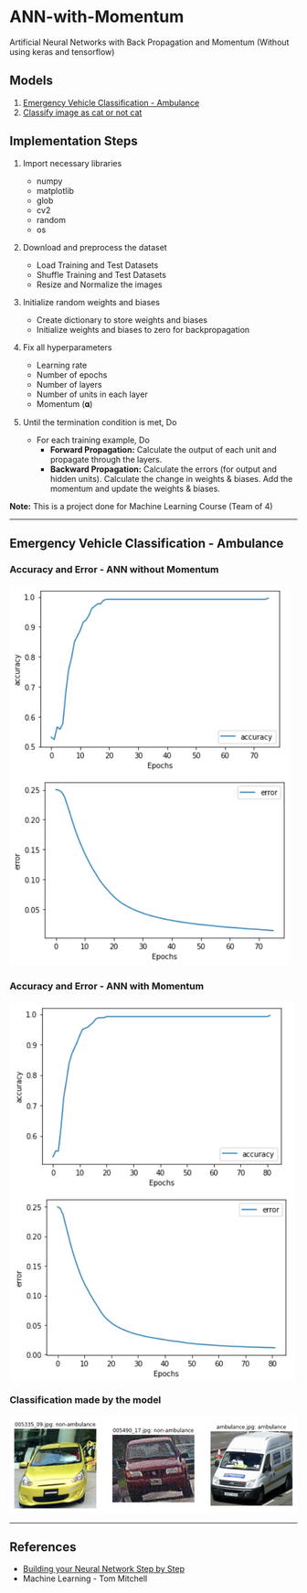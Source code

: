 # ANN-with-Momentum
Artificial Neural Networks with Back Propagation and Momentum (Without using keras and tensorflow)

## Models
1. [Emergency Vehicle Classification - Ambulance](ANN_with_Momentum_Emergency_Vehicle_Classification.ipynb)
1. [Classify image as cat or not cat](ANN_with_Momentum.ipynb)


## Implementation Steps
1. Import necessary libraries
    - numpy
    - matplotlib
    - glob
    - cv2
    - random
    - os

1. Download and preprocess the dataset
    - Load Training and Test Datasets
    - Shuffle Training and Test Datasets
    - Resize and Normalize the images

1.  Initialize random weights and biases
    - Create dictionary to store weights and biases
    - Initialize weights and biases to zero for backpropagation

1. Fix all hyperparameters
    - Learning rate
    - Number of epochs
    - Number of layers
    - Number of units in each layer
    - Momentum (𝛂)

1. Until the termination condition is met, Do
    - For each training example, Do
      - **Forward Propagation:** Calculate the output of each unit and propagate through the layers.
      - **Backward Propagation:**	Calculate the errors (for output and hidden units). Calculate the change in weights & biases. Add the momentum and update the weights & biases.

**Note:** This is a project done for Machine Learning Course (Team of 4)

---

## Emergency Vehicle Classification - Ambulance

### Accuracy and Error - ANN without Momentum
![Accuracy and Error - ANN without Momentum](./images/ANNwithoutMomentum.png)

### Accuracy and Error - ANN with Momentum
![Accuracy and Error - ANN without Momentum](./images/ANNwithMomentum.png)

### Classification made by the model
![Classfication made by the model](./images/classification.png)

---

## References
- [Building your Neural Network Step by Step](https://github.com/amanchadha/coursera-deep-learning-specialization/tree/master/C1%20-%20Neural%20Networks%20and%20Deep%20Learning/Week%204/Building%20your%20Deep%20Neural%20Network%20-%20Step%20by%20Step)
- Machine Learning - Tom Mitchell
